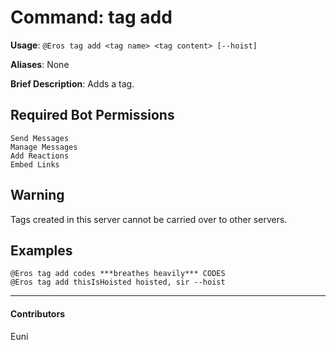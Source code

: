 # Command: tag add


**Usage**: `@Eros tag add <tag name> <tag content> [--hoist]`

**Aliases**: None

**Brief Description**: Adds a tag.



## Required Bot Permissions

```
Send Messages
Manage Messages
Add Reactions
Embed Links
```

## Warning


Tags created in this server cannot be carried over to other servers.

## Examples

```
@Eros tag add codes ***breathes heavily*** CODES
@Eros tag add thisIsHoisted hoisted, sir --hoist
```


---

#### Contributors


Euni

